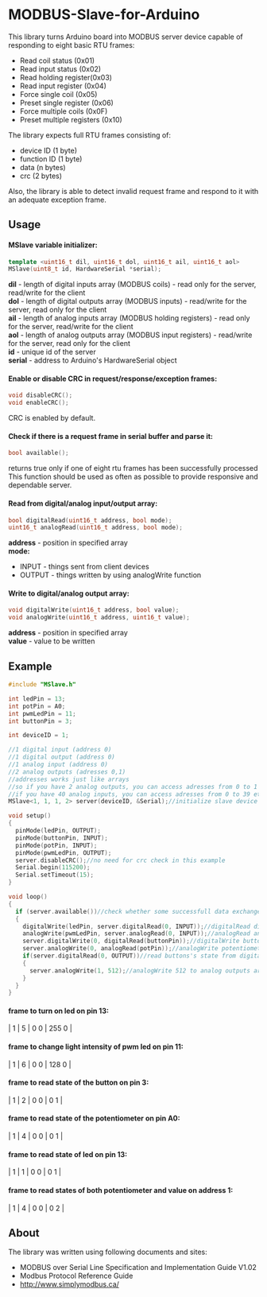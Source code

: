 # MODBUS-Slave-for-Arduino

This library turns Arduino board into MODBUS server device capable of responding to eight basic RTU frames:
+ Read coil status (0x01)
+ Read input status (0x02)
+ Read holding register(0x03)
+ Read input register (0x04)
+ Force single coil (0x05)
+ Preset single register (0x06)
+ Force multiple coils (0x0F)
+ Preset multiple registers (0x10)

The library expects full RTU frames consisting of:
+ device ID (1 byte)
+ function ID (1 byte)
+ data (n bytes)
+ crc (2 bytes)

Also, the library is able to detect invalid request frame and respond to it with an adequate exception frame.

## Usage
#### MSlave variable initializer:
```cpp
template <uint16_t dil, uint16_t dol, uint16_t ail, uint16_t aol>
MSlave(uint8_t id, HardwareSerial *serial);
```
**dil** - length of digital inputs array (MODBUS coils) - read only for the server, read/write for the client<br /> 
**dol** - length of digital outputs array (MODBUS inputs) - read/write for the server, read only for the client<br />
**ail** - length of analog inputs array (MODBUS holding registers) - read only for the server, read/write for the client<br />
**aol** - length of analog outputs array (MODBUS input registers) - read/write for the server, read only for the client<br />
**id** - unique id of the server <br />
**serial** - address to Arduino's HardwareSerial object 
<br />

#### Enable or disable CRC in request/response/exception frames:
```cpp
void disableCRC();
void enableCRC();
```
CRC is enabled by default.
<br />

#### Check if there is a request frame in serial buffer and parse it:
```cpp
bool available();
```
returns true only if one of eight rtu frames has been successfully processed <br />
This function should be used as often as possible to provide responsive and dependable server.
<br />

#### Read from digital/analog input/output array:
```cpp
bool digitalRead(uint16_t address, bool mode);
uint16_t analogRead(uint16_t address, bool mode); 
```
**address** - position in specified array <br />
**mode:** 
+ INPUT - things sent from client devices
+ OUTPUT - things written by using analogWrite function

#### Write to digital/analog output array:
```cpp
void digitalWrite(uint16_t address, bool value);
void analogWrite(uint16_t address, uint16_t value);
```
**address** - position in specified array <br />
**value** - value to be written
<br />

## Example
```cpp
#include "MSlave.h"

int ledPin = 13;
int potPin = A0;
int pwmLedPin = 11;
int buttonPin = 3;

int deviceID = 1;

//1 digital input (address 0)
//1 digital output (address 0)
//1 analog input (address 0)
//2 analog outputs (adresses 0,1)
//addresses works just like arrays
//so if you have 2 analog outputs, you can access adresses from 0 to 1
//if you have 40 analog inputs, you can access adresses from 0 to 39 etc
MSlave<1, 1, 1, 2> server(deviceID, &Serial);//initialize slave device

void setup()
{
  pinMode(ledPin, OUTPUT);
  pinMode(buttonPin, INPUT);
  pinMode(potPin, INPUT);
  pinMode(pwmLedPin, OUTPUT);
  server.disableCRC();//no need for crc check in this example
  Serial.begin(115200);
  Serial.setTimeout(15);
}

void loop()
{
  if (server.available())//check whether some successfull data exchange happened with this device
  {
    digitalWrite(ledPin, server.digitalRead(0, INPUT));//digitalRead digital inputs array data received from client devices
    analogWrite(pwmLedPin, server.analogRead(0, INPUT));//analogRead analog inputs array data received from client devices
    server.digitalWrite(0, digitalRead(buttonPin));//digitalWrite button's state to digital outputs array so it will be available to be read from clients
    server.analogWrite(0, analogRead(potPin));//analogWrite potentiometer's state to analog outputs array so it will be available to be read from clients
    if(server.digitalRead(0, OUTPUT))//read buttons's state from digital outputs array
    {
      server.analogWrite(1, 512);//analogWrite 512 to analog outputs array so it will be available to be read from clients
    }
  }
}
```
#### frame to turn on led on pin 13:
| 1 | 5 | 0 0 | 255 0 | <br />
#### frame to change light intensity of pwm led on pin 11:
| 1 | 6 | 0 0 | 128 0 | <br />
#### frame to read state of the button on pin 3:
| 1 | 2 | 0 0 | 0 1 | <br />
#### frame to read state of the potentiometer on pin A0:
| 1 | 4 | 0 0 | 0 1 | <br />
#### frame to read state of led on pin 13:
| 1 | 1 | 0 0 | 0 1 | <br />
#### frame to read states of both potentiometer and value on address 1:
| 1 | 4 | 0 0 | 0 2 | <br />
## About
The library was written using following documents and sites:
+ MODBUS over Serial Line Specification and Implementation Guide V1.02
+ Modbus Protocol Reference Guide
+ http://www.simplymodbus.ca/
